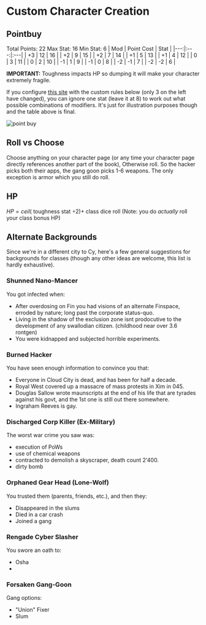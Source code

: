 # Custom Character Creation
## Pointbuy
Total Points: 22
Max Stat: 16
Min Stat: 6
| Mod | Point Cost | Stat | 
|---:|:---:|:---|
| +3 | 12 | 16 |
| +2 | 9 | 15 |
| +2 | 7 | 14 |
| +1 | 5 | 13 | 
| +1 | 4 | 12 |
| 0 | 3 | 11 |
| 0 | 2 | 10 |
| -1 | 1 | 9 |
| -1 | 0 | 8 |
| -2 | -1 | 7 |
| -2 | -2 | 6 |

**IMPORTANT:** Toughness impacts HP so dumping it will make your character extremely fragile.

If you configure [this site](https://chicken-dinner.com/5e/5e-point-buy.html) with the custom rules below (only 3 on the left have changed), you can ignore one stat (leave it at 8) to work out what possible combinations of modifiers. It's just for illustration purposes though and the table above is final.

![point buy](https://i.imgur.com/Bd2bDXT.png)

## Roll vs Choose
Choose anything on your character page (or any time your character page directly references another part of the book), Otherwise roll. So the hacker picks both their apps, the gang goon picks 1-6 weapons. The only exception is armor which you still do roll.

## HP
 $HP = ceil($ toughness stat $\div 2)  +$ class dice roll
(Note: you do *actually* roll your class bonus HP)

## Alternate Backgrounds
Since we're in a different city to Cy, here's a few general suggestions for backgrounds for classes (though any other ideas are welcome, this list is hardly exhaustive).
 
### Shunned Nano-Mancer
You got infected when:
-  After overdosing on Fin you had visions of an alternate Finspace, erroded by nature; long past the corporate status-quo. 
- Living in the shadow of the exclusion zone isnt prodocutive to the development of any swallodian citizen.  (childhood near over 3.6 rontgen)
- You were kidnapped and subjected horrible experiments.

### Burned Hacker
You have seen enough information to convince you that:
- Everyone in Cloud City is dead, and has been for half a decade.
- Royal West covered up a massacre of mass protests in Xim in 045.
- Douglas Sallow wrote maunscripts at the end of his life that are tyrades against his govt, and the 1st one is still out there somewhere.
- Ingraham Reeves is gay.


### Discharged Corp Killer (Ex-Military)
The worst war crime you saw was:
- execution of PoWs
- use of chemical weapons
- contracted to demolish a skyscraper, death count 2'400. 
- dirty bomb 

### Orphaned Gear Head (Lone-Wolf)
You trusted them (parents, friends, etc.), and then they:
- Disappeared in the slums
- Died in a car crash
- Joined a gang

### Rengade Cyber Slasher
You swore an oath to:
- Osha
- 
### Forsaken Gang-Goon
Gang options:
- "Union" Fixer
- Slum

<!--stackedit_data:
eyJoaXN0b3J5IjpbLTMxMzU1MTAwMywzOTAxNzEwMzAsMTAxNj
c3NzA0NiwxOTAwNDQ5MTg2LDMzNjY2MDk2MSwxMzI1ODcxNjA5
LDEwNTA4MTgyODQsNDAzODUwODc0LC0xOTEzMzQyOTQsMjA2Mz
UyNzI3NSw5OTM3NTA1MTddfQ==
-->